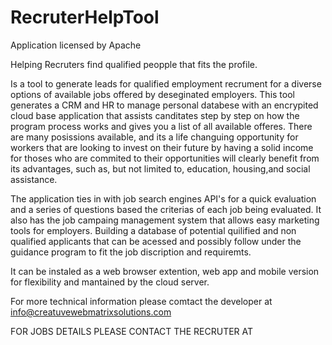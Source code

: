 # RecruterHelpTool

Application licensed by Apache 

Helping Recruters find qualified peopple that fits the profile.

Is a tool to generate leads for qualified employment recrument for a diverse options of available jobs offered by deseginated employers.
This tool generates a CRM and HR to manage personal databese with an encrypited cloud base application that assists canditates step by step on how the program process works and gives you a list of all available offeres.
There are many posissions available, and its a life changuing opportunity for workers that are looking to invest on their future by having a solid income for thoses who are commited to their opportunities will clearly benefit from its advantages, such as, but not limited to, education, housing,and social assistance.

The application ties in with job search engines API's for a quick evaluation and a series of questions based the criterias of each job being evaluated.
It also has the job campaing management system that allows easy marketing tools for employers.
Building a database of potential quilified and non qualified applicants that can be acessed and possibly follow under the guidance program to fit the job discription and requiremts.

It can be instaled as a web browser extention, web app and mobile version for flexibility and mantained by the cloud server. 

For more technical information please comtact the developer at info@creatuvewebmatrixsolutions.com

FOR JOBS DETAILS PLEASE CONTACT THE RECRUTER AT 
